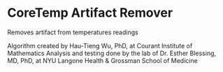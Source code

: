 # CoreTemp Artifact Remover
Removes artifact from temperatures readings

Algorithm created by Hau-Tieng Wu, PhD, at Courant Institute of Mathematics
Analysis and testing done by the lab of Dr. Esther Blessing, MD, PhD, at NYU Langone Health & Grossman School of Medicine

